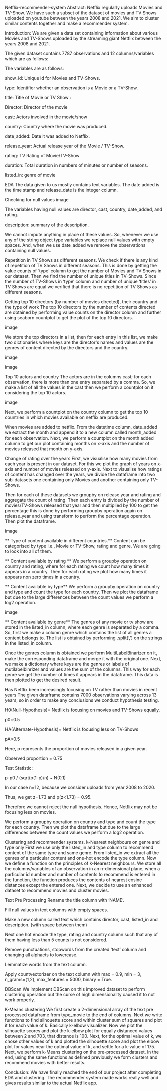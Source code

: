 Netflix-recommender-system
Abstract:
Netflix regularly uploads Movies and TV-Show. We have such a subset of the dataset of movies and TV Shows uploaded on youtube between the years 2008 and 2021. We aim to cluster similar contents together and make a recommender system.

Introduction:
We are given a data set containing information about various Movies and TV-Shows uploaded by the streaming giant Netflix between the years 2008 and 2021.

The given dataset contains 7787 observations and 12 columns/variables which are as follows:

The variables are as follows:

show_id: Unique id for Movies and TV-Shows.

type: Identifier whether an observation is a Movie or a TV-Show.

title: Title of Movie or TV Show :

Director: Director of the movie

cast: Actors involved in the movie/show

country: Country where the movie was produced.

date_added: Date it was added to Netflix.

release_year: Actual release year of the Movie / TV-Show.

rating: TV Rating of Movie/TV-Show

duration: Total duration in numbers of minutes or number of seasons.

listed_in: genre of movie

EDA
The data given to us mostly contains text variables. The date added is the time stamp and release_date is the integer column.

Checking for null values
image

The variables having null values are director, cast, country, date_added, and rating.

description: summary of the description.

We cannot impute anything in place of these values. So, whenever we use any of the string object type variables we replace null values with empty spaces. And, when we use date_added we remove the observations containing null values.

Repetition in TV Shows as different seasons.
We check if there is any kind of repetition of TV Shows in different seasons. This is done by getting the value counts of ‘type’ column to get the number of Movies and TV Shows in our dataset. Then we find the number of unique titles in TV-Shows. Since the number of TV-Shows in ‘type’ column and number of unique ‘titles’ in TV Shows are equal we verified that there is no repetition of TV Shows as different seasons.

Getting top 10 directors (by number of movies directed), their country and the type of work
The top 10 directors by the number of contents directed are obtained by performing value counts on the director column and further using seaborn countplot to get the plot of the top 10 directors.

image

We store the top directors in a list, then for each entry in this list, we make two dictionaries where keys are the director's names and values are the genres of content directed by the directors and the country.

image

image

Top 10 actors and country
The actors are in the columns cast; for each observation, there is more than one entry separated by a comma. So, we make a list of all the values in the cast then we perform a countplot on it considering the top 10 actors.

image

Next, we perform a countplot on the country column to get the top 10 countries in which movies available on netflix are produced.

When movies are added to netflix.
From the datetime column, date_added we extract the month and append it to a new column called month_added for each observation. Next, we perform a countplot on the month added column to get our plot containing months on x-axis and the number of movies released that month on y-axis.

Change of rating over the years
First, we visualise how many movies from each year is present in our dataset. For this we plot the graph of years on x-axis and number of movies released on y-axis. Next to visualise how ratings of content has changed over the years, we divide the dataframe into two sub-datasets one containing only Movies and another containing only TV-Shows.

Then for each of these datasets we groupby on release year and rating and aggregate the count of rating. Then each entry is divided by the number of movies/TV-Shows released that year and then multiplied by 100 to get the percentage this is done by performing groupby operation again on release_year and using transform to perform the percentage operation. Then plot the dataframe.

image

** Type of content available in different countries.**
Content can be categorised by type i.e., Movie or TV-Show, rating and genre. We are going to look into all of them.

** Content available by rating **
We perform a groupby operation on country and rating, where for each rating we count how many times it appears in a country. Then for each rating we plot how many times it appears non zero times in a country.

** Content available by type**
We perform a groupby operation on country and type and count the type for each country. Then we plot the dataframe but due to the large differences between the count values we perform a log2 operation.

image

** Content available by genre**
The genres of any movie or tv show are stored in the listed_in column, where each genre is separated by a comma. So, first we make a column genre which contains the list of all genres a content belongs to. The list is obtained by performing .split(‘,’) on the strings in the listed_in column.

Once the genres column is obtained we perform MultiLabelBinarizer on it, make the corresponding dataframe and merge it with the original one. Next, we make a dictionary where keys are the genres or labels of mutilabelbinrizer and values are the sum of the columns. This way for each genre we get the number of times it appears in the dataframe. This data is then plotted to get the desired result.

Has Netflix been increasingly focusing on TV rather than movies in recent years
The given dataframe contains 7000 observations varying across 13 years, so in order to make any conclusions we conduct hypothesis testing.

H0(Null-Hypothesis)= Netflix is focusing on movies and TV-Shows equally.

p0=0.5

HA(Alternate-Hypothesis)= Netflix is focusing less on TV-Shows

pA<0.5

Here, p represents the proportion of movies released in a given year.

Observed proportion = 0.75

Test Statistic:

p-p0 / (sqrt(p(1-p)/n) ~ N(0,1)

In our case n=12, because we consider uploads from year 2008 to 2020.

Thus, we get z=1.73 and p(z<1.73) = 0.95.

Therefore we cannot reject the null hypothesis. Hence, Netflix may not be focusing less on movies.

We perform a groupby operation on country and type and count the type for each country. Then we plot the dataframe but due to the large differences between the count values we perform a log2 operation.

Clustering and recommender systems.
k-Nearest neighbours on genre and type only
First we use only the listed_in and type column to recommend content of the same type and same genre. From listed_in we extract all the genres of a particular content and one-hot encode the type column. Now we define a function on the principles of k-Nearest neighbours. We store all the columns/variables of an observation in an n-dimensional plane, when a particular id number and number of contents to recommend is entered in the function, the function produces the contents of nearest cosine distances except the entered one. Next, we decide to use an enhanced dataset to recommend movies and cluster movies.

Text Pre Processing
Rename the title column with ‘NAME’.

Fill null values in text columns with empty spaces.

Make a new column called text which contains director, cast, listed_in and description. (with space between them)

Next one hot encode the type, rating and country column such that any of them having less than 5 counts is not considered.

Remove punctuations, stopwords from the created ‘text’ column and changing all alphaets to lowercase.

Lemmatize words from the text column.

Apply countvectorizer on the text column with max = 0.9, min = 3, n_grams=(1,2), max_features = 5000, binary = True.

DBScan
We implement DBScan on this improved dataset to perform clustering operation but the curse of high dimensionality caused it to not work properly.

K-Means clustering
We first create a 2-dimensional array of the text pre processed dataframe from type_movie to the end of columns. Next we write functions to find silhouette score and within cluster sum of squares and plot it for each value of k. Basically k-elbow visualizer. Now we plot the silhouette scores and plot the k-elbow plot for equally distanced values between 2 and 703, that distance is 100. Next, for the optimal value of k, we chose other values of k and plotted the silhouette score and plot the elbow plot for values near the optimal value of k, and settle for a k-value of 175. Next, we perform k-Means clustering on the pre-processed dataset. In the end, using the same functions as defined previously we form clusters and recommend movies with better results.

Conclusion:
We have finally reached the end of our project after completing EDA and clustering. The recommender system made works really well and gives results similar to the actual Netflix app.
